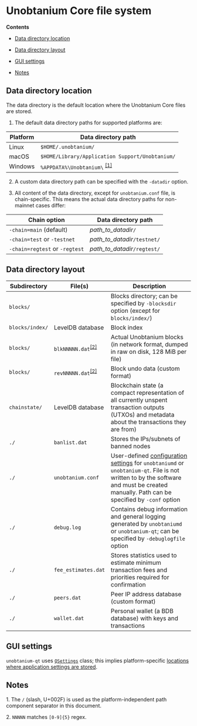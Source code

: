# Unobtanium Core file system

**Contents**

- [Data directory location](#data-directory-location)

- [Data directory layout](#data-directory-layout)

- [GUI settings](#gui-settings)

- [Notes](#notes)

## Data directory location

The data directory is the default location where the Unobtanium Core files are stored.

1. The default data directory paths for supported platforms are:

Platform | Data directory path
---------|--------------------
Linux    | `$HOME/.unobtanium/`
macOS    | `$HOME/Library/Application Support/Unobtanium/`
Windows  | `%APPDATA%\Unobtanium\` <sup>[\[1\]](#note1)</sup>

2. A custom data directory path can be specified with the `-datadir` option.

3. All content of the data directory, except for `unobtanium.conf` file, is chain-specific. This means the actual data directory paths for non-mainnet cases differ:

Chain option                   | Data directory path
-------------------------------|------------------------------
`-chain=main` (default)        | *path_to_datadir*`/`
`-chain=test` or `-testnet`    | *path_to_datadir*`/testnet/`
`-chain=regtest` or `-regtest` | *path_to_datadir*`/regtest/`

## Data directory layout

Subdirectory       | File(s)               | Description
-------------------|-----------------------|------------
`blocks/`          |                       | Blocks directory; can be specified by `-blocksdir` option (except for `blocks/index/`)
`blocks/index/`    | LevelDB database      | Block index
`blocks/`          | `blkNNNNN.dat`<sup>[\[2\]](#note2)</sup> | Actual Unobtanium blocks (in network format, dumped in raw on disk, 128 MiB per file)
`blocks/`          | `revNNNNN.dat`<sup>[\[2\]](#note2)</sup> | Block undo data (custom format)
`chainstate/`      | LevelDB database      | Blockchain state (a compact representation of all currently unspent transaction outputs (UTXOs) and metadata about the transactions they are from)
`./`               | `banlist.dat`         | Stores the IPs/subnets of banned nodes
`./`               | `unobtanium.conf`        | User-defined [configuration settings](unobtanium-conf.md) for `unobtaniumd` or `unobtanium-qt`. File is not written to by the software and must be created manually. Path can be specified by `-conf` option
`./`               | `debug.log`           | Contains debug information and general logging generated by `unobtaniumd` or `unobtanium-qt`; can be specified by `-debuglogfile` option
`./`               | `fee_estimates.dat`   | Stores statistics used to estimate minimum transaction fees and priorities required for confirmation
`./`               | `peers.dat`           | Peer IP address database (custom format)
`./`               | `wallet.dat`          | Personal wallet (a BDB database) with keys and transactions

## GUI settings

`unobtanium-qt` uses [`QSettings`](https://doc.qt.io/qt-5/qsettings.html) class; this implies platform-specific [locations where application settings are stored](https://doc.qt.io/qt-5/qsettings.html#locations-where-application-settings-are-stored).


## Notes

<a name="note1">1</a>. The `/` (slash, U+002F) is used as the platform-independent path component separator in this document.

<a name="note2">2</a>. `NNNNN` matches `[0-9]{5}` regex.


